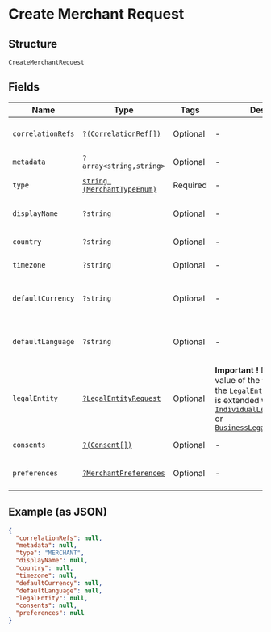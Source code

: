 
# Create Merchant Request

## Structure

`CreateMerchantRequest`

## Fields

| Name | Type | Tags | Description | Getter | Setter |
|  --- | --- | --- | --- | --- | --- |
| `correlationRefs` | [`?(CorrelationRef[])`](../../doc/models/correlation-ref.md) | Optional | - | getCorrelationRefs(): ?array | setCorrelationRefs(?array correlationRefs): void |
| `metadata` | `?array<string,string>` | Optional | - | getMetadata(): ?array | setMetadata(?array metadata): void |
| `type` | [`string (MerchantTypeEnum)`](../../doc/models/merchant-type-enum.md) | Required | - | getType(): string | setType(string type): void |
| `displayName` | `?string` | Optional | - | getDisplayName(): ?string | setDisplayName(?string displayName): void |
| `country` | `?string` | Optional | - | getCountry(): ?string | setCountry(?string country): void |
| `timezone` | `?string` | Optional | - | getTimezone(): ?string | setTimezone(?string timezone): void |
| `defaultCurrency` | `?string` | Optional | - | getDefaultCurrency(): ?string | setDefaultCurrency(?string defaultCurrency): void |
| `defaultLanguage` | `?string` | Optional | - | getDefaultLanguage(): ?string | setDefaultLanguage(?string defaultLanguage): void |
| `legalEntity` | [`?LegalEntityRequest`](../../doc/models/legal-entity-request.md) | Optional | **Important !** Depending on the value of the `type` parameter, the `LegalEntityRequest` model is extended with either [`IndividualLegalEntityRequest`](../../doc/models/individual-legal-entity-request.md) or [`BusinessLegalEntityRequest`](../../doc/models/business-legal-entity-request.md) | getLegalEntity(): ?LegalEntityRequest | setLegalEntity(?LegalEntityRequest legalEntity): void |
| `consents` | [`?(Consent[])`](../../doc/models/consent.md) | Optional | - | getConsents(): ?array | setConsents(?array consents): void |
| `preferences` | [`?MerchantPreferences`](../../doc/models/merchant-preferences.md) | Optional | - | getPreferences(): ?MerchantPreferences | setPreferences(?MerchantPreferences preferences): void |

## Example (as JSON)

```json
{
  "correlationRefs": null,
  "metadata": null,
  "type": "MERCHANT",
  "displayName": null,
  "country": null,
  "timezone": null,
  "defaultCurrency": null,
  "defaultLanguage": null,
  "legalEntity": null,
  "consents": null,
  "preferences": null
}
```

